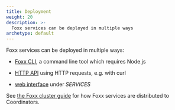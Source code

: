 ```yaml
---
title: Deployment
weight: 20
description: >-
  Foxx services can be deployed in multiple ways
archetype: default
---
```

Foxx services can be deployed in multiple ways:

- [Foxx CLI](../../core-topics/programs-and-tools/foxx-cli/_index.md), a command line tool which
  requires Node.js

- [HTTP API](../../http/foxx.md) using HTTP requests,
  e.g. with curl

- [web interface](../../core-topics/programs-and-tools/web-interface/services.md) under *SERVICES*

See [the Foxx cluster guide](guides/foxx-in-a-cluster.md#how-arangodb-distributes-services)
for how Foxx services are distributed to Coordinators.
